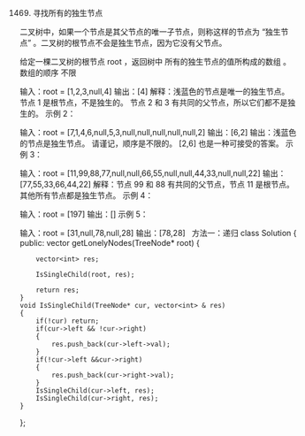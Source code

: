 1469. 寻找所有的独生节点

二叉树中，如果一个节点是其父节点的唯一子节点，则称这样的节点为 “独生节点” 。二叉树的根节点不会是独生节点，因为它没有父节点。

给定一棵二叉树的根节点 root ，返回树中 所有的独生节点的值所构成的数组 。数组的顺序 不限 

输入：root = [1,2,3,null,4]
输出：[4]
解释：浅蓝色的节点是唯一的独生节点。
节点 1 是根节点，不是独生的。
节点 2 和 3 有共同的父节点，所以它们都不是独生的。
示例 2：



输入：root = [7,1,4,6,null,5,3,null,null,null,null,null,2]
输出：[6,2]
输出：浅蓝色的节点是独生节点。
请谨记，顺序是不限的。 [2,6] 也是一种可接受的答案。
示例 3：



输入：root = [11,99,88,77,null,null,66,55,null,null,44,33,null,null,22]
输出：[77,55,33,66,44,22]
解释：节点 99 和 88 有共同的父节点，节点 11 是根节点。
其他所有节点都是独生节点。
示例 4：

输入：root = [197]
输出：[]
示例 5：

输入：root = [31,null,78,null,28]
输出：[78,28]
 
方法一：递归
class Solution {
public:
    vector<int> getLonelyNodes(TreeNode* root) {


        vector<int> res;

        IsSingleChild(root, res);

        return res;
    }
    void IsSingleChild(TreeNode* cur, vector<int> & res)
    {
        if(!cur) return;
        if(cur->left && !cur->right) 
        {
            res.push_back(cur->left->val);   
        }
        if(!cur->left &&cur->right)
        {
            res.push_back(cur->right->val);  
        }
        IsSingleChild(cur->left, res);
        IsSingleChild(cur->right, res);
    }
};
